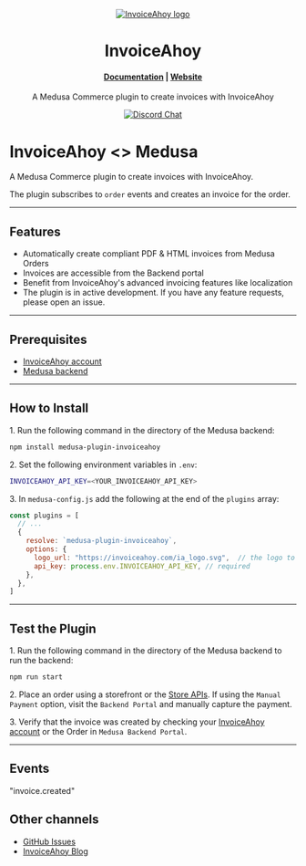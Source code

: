 <p align="center">
  <a href="https://invoiceahoy.com">
  <picture>
    <source media="(prefers-color-scheme: dark)" srcset="https://avatars.githubusercontent.com/u/151521744?s=100&v=4">
    <source media="(prefers-color-scheme: light)" srcset="https://avatars.githubusercontent.com/u/151521744?s=100&v=4">
    <img alt="InvoiceAhoy logo" src="https://avatars.githubusercontent.com/u/151521744?s=100&v=4">
    </picture>
  </a>
</p>
<h1 align="center">
  InvoiceAhoy
</h1>

<h4 align="center">
  <a href="https://invoiceahoy.com/docs">Documentation</a> |
  <a href="https://invoiceahoy.com">Website</a>
</h4>

<p align="center">
 A Medusa Commerce plugin to create invoices with InvoiceAhoy
</p>
<p align="center">
   <a href="https://discord.gg/6N92PHZh">
    <img src="https://img.shields.io/badge/chat-on%20discord-7289DA.svg" alt="Discord Chat" />
  </a>
</p>

# InvoiceAhoy <> Medusa

A Medusa Commerce plugin to create invoices with InvoiceAhoy.

The plugin subscribes to `order` events and creates an invoice for the order.

---

## Features

- Automatically create compliant PDF & HTML invoices from Medusa Orders
- Invoices are accessible from the Backend portal
- Benefit from InvoiceAhoy's advanced invoicing features like localization
- The plugin is in active development. If you have any feature requests, please open an issue.

---

## Prerequisites

- [InvoiceAhoy account](https://invoiceahoy.com)
- [Medusa backend](https://docs.medusajs.com/development/backend/install)

---

## How to Install

1\. Run the following command in the directory of the Medusa backend:

  ```bash
  npm install medusa-plugin-invoiceahoy
  ```

2\. Set the following environment variables in `.env`:

  ```bash
  INVOICEAHOY_API_KEY=<YOUR_INVOICEAHOY_API_KEY>
  ```

3\. In `medusa-config.js` add the following at the end of the `plugins` array:

  ```js
  const plugins = [
    // ...
    {
      resolve: `medusa-plugin-invoiceahoy`,
      options: {
        logo_url: "https://invoiceahoy.com/ia_logo.svg",  // the logo to add to the invoice
        api_key: process.env.INVOICEAHOY_API_KEY, // required
      },
    },
  ]
  ```

---

## Test the Plugin

1\. Run the following command in the directory of the Medusa backend to run the backend:

  ```bash
  npm run start
  ```

2\. Place an order using a storefront or the [Store APIs](https://docs.medusajs.com/api/store). 
If using the `Manual Payment` option, visit the `Backend Portal` and manually capture the payment.

3\. Verify that the invoice was created by checking your [InvoiceAhoy account](https://invoiceahoy.com/app) or the
Order in `Medusa Backend Portal`.

---

## Events

"invoice.created"

## Other channels

- [GitHub Issues](https://github.com/invoiceahoy/medusa-plugin-invoiceahoy/issues)
- [InvoiceAhoy Blog](https://invoiceahoy.com/blog/)

